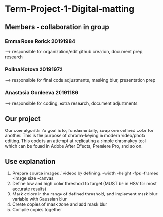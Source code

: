 # Term-Project-1-Digital-matting

## Members - collaboration in group
### Emma Rose Rorick 20191984
--> responsible for organization/edit github creation, document prep, research
### Polina Kotova 20191972
--> responsible for final code adjustments, masking blur, presentation prep
### Anastasia Gordeeva 20191186
--> responsible for coding, extra research, document adjustments

## Our project 
Our core algorithm's goal is to, fundamentally, swap one defined color for another. This is the purpose of chroma-keying in modern video/photo editing. This code is an attempt at replicating a simple chromakey tool which can be found in Adobe After Effects, Premiere Pro, and so on. 

## Use explanation
1. Prepare source images / videos by defining:
  -width
  -height
  -fps
  -frames
  -image size
  -canvas
2. Define low and high color threshold to target (MUST be in HSV for most accurate results)
3. Mask colors in the range of defined threshold, and implement mask blur variable with Gaussian blur
4. Create copies of mask zone and add mask blur
5. Compile copies together

